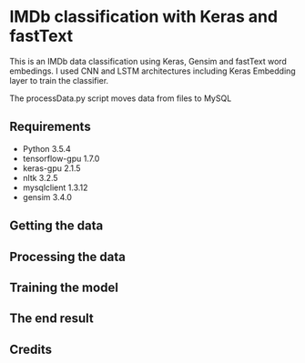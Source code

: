 # IMDb classification with Keras and fastText
This is an IMDb data classification using Keras, Gensim and fastText word embedings.
I used CNN and LSTM architectures including Keras Embedding layer to train the classifier.

The processData.py script moves data from files to MySQL

## Requirements
* Python 3.5.4
* tensorflow-gpu 1.7.0
* keras-gpu 2.1.5
* nltk 3.2.5
* mysqlclient 1.3.12
* gensim 3.4.0

## Getting the data

## Processing the data

## Training the model

## The end result

## Credits
